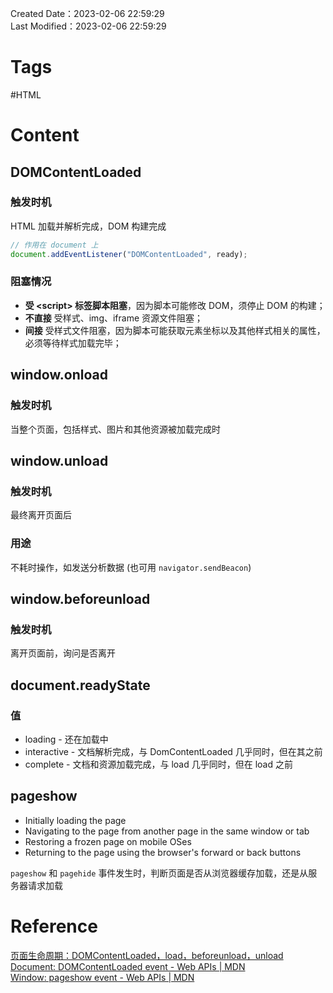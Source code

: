 Created Date：2023-02-06 22:59:29  
Last Modified：2023-02-06 22:59:29

# Tags

#HTML

# Content

## DOMContentLoaded

### 触发时机

HTML 加载并解析完成，DOM 构建完成

```js
// 作用在 document 上
document.addEventListener("DOMContentLoaded", ready);
```

### 阻塞情况

- **受 \<script\> 标签脚本阻塞**，因为脚本可能修改 DOM，须停止 DOM 的构建；
- **不直接** 受样式、img、iframe 资源文件阻塞；
- **间接** 受样式文件阻塞，因为脚本可能获取元素坐标以及其他样式相关的属性，必须等待样式加载完毕；

## window.onload

### 触发时机

当整个页面，包括样式、图片和其他资源被加载完成时

## window.unload

### 触发时机

最终离开页面后

### 用途

不耗时操作，如发送分析数据 (也可用 `navigator.sendBeacon`)

## window.beforeunload

### 触发时机

离开页面前，询问是否离开

## document.readyState

### 值

- loading - 还在加载中
- interactive - 文档解析完成，与 DomContentLoaded 几乎同时，但在其之前
- complete - 文档和资源加载完成，与 load 几乎同时，但在 load 之前

## pageshow

- Initially loading the page
- Navigating to the page from another page in the same window or tab
- Restoring a frozen page on mobile OSes
- Returning to the page using the browser's forward or back buttons  

`pageshow` 和 `pagehide` 事件发生时，判断页面是否从浏览器缓存加载，还是从服务器请求加载

# Reference

[页面生命周期：DOMContentLoaded，load，beforeunload，unload](https://zh.javascript.info/onload-ondomcontentloaded)  
[Document: DOMContentLoaded event - Web APIs | MDN](https://developer.mozilla.org/en-US/docs/Web/API/Document/DOMContentLoaded_event)  
[Window: pageshow event - Web APIs | MDN](https://developer.mozilla.org/en-US/docs/Web/API/Window/pageshow_event)
